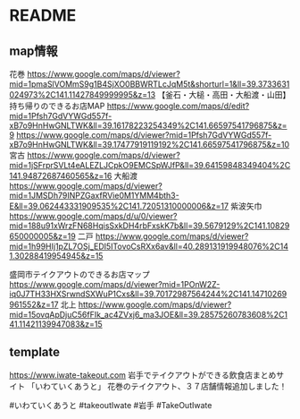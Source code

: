 # README

## map情報
花巻
https://www.google.com/maps/d/viewer?mid=1pmaSlVOMmS9g1B4SjXO0BBWRTLcJqM5t&shorturl=1&ll=39.3733631024973%2C141.11427849999995&z=13
【釜石・大槌・高田・大船渡・山田】持ち帰りのできるお店MAP
https://www.google.com/maps/d/edit?mid=1Pfsh7GdVYWGd557f-xB7o9HnHwGNLTWK&ll=39.16178223254349%2C141.66597541796875&z=9
https://www.google.com/maps/d/viewer?mid=1Pfsh7GdVYWGd557f-xB7o9HnHwGNLTWK&ll=39.17477919119192%2C141.66597541796875&z=10
宮古
https://www.google.com/maps/d/viewer?mid=1jSFrprSVLt4eALEZLJCpkO9EMCSpWJfP&ll=39.64159848349404%2C141.94872687460565&z=16
大船渡
https://www.google.com/maps/d/viewer?mid=1JMSDh79INPZGaxfRVie0M1YMM4bth3-E&ll=39.062443331909535%2C141.72051310000006&z=17
紫波矢巾
https://www.google.com/maps/d/u/0/viewer?mid=188u91xWrzFN68HqisSxkDH4rbFxskK7b&ll=39.5679129%2C141.10829650000005&z=19
二戸
https://www.google.com/maps/d/viewer?mid=1h99HIj1pZL7OSj_EDI5ITovoCsRXx6av&ll=40.289131919948076%2C141.30288419954945&z=15

盛岡市テイクアウトのできるお店マップ
https://www.google.com/maps/d/viewer?mid=1POnW2Z-iq0J7TH33HXSrwndSXWuP1Cxs&ll=39.70172987564244%2C141.14710269961552&z=17
北上
https://www.google.com/maps/d/viewer?mid=15ovqApDjuC56fFIk_ac4ZVxj6_ma3JOE&ll=39.28575260783608%2C141.11421139947083&z=15

## template

https://www.iwate-takeout.com
岩手でテイクアウトができる飲食店まとめサイト
「いわていくあうと」
花巻のテイクアウト、３７店舗情報追加しました！

#いわていくあうと #takeoutIwate #岩手 #TakeOutIwate
